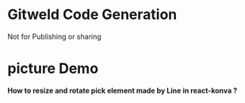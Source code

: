 # Gitweld Code Generation
Not for Publishing or sharing


# picture Demo

**How to resize and rotate pick element made by Line in react-konva ?**


